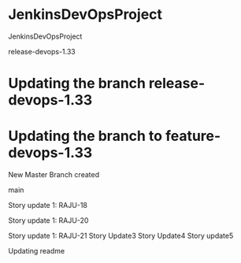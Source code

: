 # JenkinsDevOpsProject
JenkinsDevOpsProject





release-devops-1.33

Updating the branch release-devops-1.33
=======
Updating the branch to feature-devops-1.33
=======
New Master Branch created

main


Story update 1: RAJU-18



Story update 1: RAJU-20


Story update 1: RAJU-21
Story Update3
Story Update4
Story update5

Updating readme  

